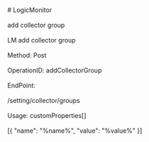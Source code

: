 <br>#     LogicMonitor</br>
<br>add collector group</br>
<br>LM add collector group</br>
<br>Method: Post</br>
<br>OperationID: addCollectorGroup</br>
<br>EndPoint:</br>
<br>/setting/collector/groups</br>
<br>Usage: customProperties[]</br>
<br>[{
  "name": "%name%",
  "value": "%value%"
}]</br>
